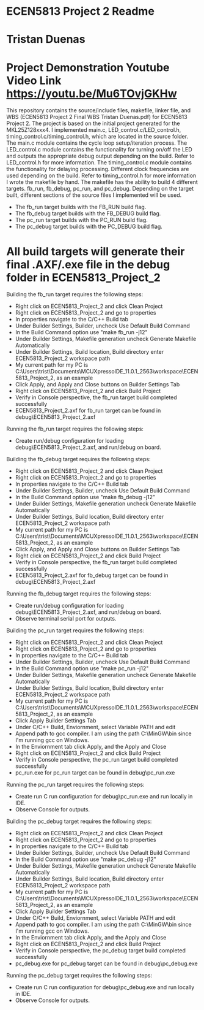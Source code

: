 # ECEN5813 Project 2 Readme
# Tristan Duenas
# Project Demonstration Youtube Video Link https://youtu.be/Mu6TOvjGKHw

This repository contains the source/include files, makefile, linker file, and WBS (ECEN5813 Project 2 Final WBS Tristan Duenas.pdf) for ECEN5813 Project 2.
The project is based on the initial project generated for the MKL25Z128xxx4.
I implemented main.c, LED_control.c/LED_control.h, timing_control.c/timing_control.h, 
which are located in the source folder.
The main.c module contains the cycle loop setup/iteration process.
The LED_control.c module contains the functionality for turning on/off the LED and outputs the appropriate
debug output depending on the build. Refer to LED_control.h for more information.
The timing_control.c module contains the functionality for delaying processing. Different clock frequencies are used
depending on the build. Refer to timing_control.h for more information
I wrote the makefile by hand. The makefile has the ability to build 4 different targets.
fb_run, fb_debug, pc_run, and pc_debug.
Depending on the target built, different sections of the source files I implemented will be used.
- The fb_run target builds with the FB_RUN build flag.
- The fb_debug target builds with the FB_DEBUG build flag.
- The pc_run target builds with the PC_RUN build flag.
- The pc_debug target builds with the PC_DEBUG build flag.

# All build targets will generate their final .AXF/.exe file in the debug folder in ECEN5813_Project_2

Building the fb_run target requires the following steps:

- Right click on ECEN5813_Project_2 and click Clean Project
- Right click on ECEN5813_Project_2 and go to properties
- In properties navigate to the C/C++ Build tab
- Under Builder Settings, Builder, uncheck Use Default Build Command
- In the Build Command option use "make fb_run -j12"
- Under Builder Settings, Makefile generation uncheck Generate Makefile Automatically
- Under Builder Settings, Build location, Build directory enter ECEN5813_Project_2 workspace path
- My current path for my PC is C:\Users\trist\Documents\MCUXpressoIDE_11.0.1_2563\workspace\ECEN5813_Project_2, as an example
- Click Apply, and Apply and Close buttons on Builder Settings Tab
- Right click on ECEN5813_Project_2 and click Build Project
- Verify in Console perspective, the fb_run target build completed successfully
- ECEN5813_Project_2.axf for fb_run target can be found in debug\ECEN5813_Project_2.axf

Running the fb_run target requires the following steps:

- Create run/debug configuration for loading debug\ECEN5813_Project_2.axf, and run/debug on board.

Building the fb_debug target requires the following steps:

- Right click on ECEN5813_Project_2 and click Clean Project
- Right click on ECEN5813_Project_2 and go to properties
- In properties navigate to the C/C++ Build tab
- Under Builder Settings, Builder, uncheck Use Default Build Command
- In the Build Command option use "make fb_debug -j12"
- Under Builder Settings, Makefile generation uncheck Generate Makefile Automatically
- Under Builder Settings, Build location, Build directory enter ECEN5813_Project_2 workspace path
- My current path for my PC is C:\Users\trist\Documents\MCUXpressoIDE_11.0.1_2563\workspace\ECEN5813_Project_2, as an example
- Click Apply, and Apply and Close buttons on Builder Settings Tab
- Right click on ECEN5813_Project_2 and click Build Project
- Verify in Console perspective, the fb_run target build completed successfully
- ECEN5813_Project_2.axf for fb_debug target can be found in debug\ECEN5813_Project_2.axf

Running the fb_debug target requires the following steps:

- Create run/debug configuration for loading debug\ECEN5813_Project_2.axf, and run/debug on board.
- Observe terminal serial port for outputs.

Building the pc_run target requires the following steps:

- Right click on ECEN5813_Project_2 and click Clean Project
- Right click on ECEN5813_Project_2 and go to properties
- In properties navigate to the C/C++ Build tab
- Under Builder Settings, Builder, uncheck Use Default Build Command
- In the Build Command option use "make pc_run -j12"
- Under Builder Settings, Makefile generation uncheck Generate Makefile Automatically
- Under Builder Settings, Build location, Build directory enter ECEN5813_Project_2 workspace path
- My current path for my PC is C:\Users\trist\Documents\MCUXpressoIDE_11.0.1_2563\workspace\ECEN5813_Project_2, as an example
- Click Apply Builder Settings Tab
- Under C/C++ Build, Enviornment, select Variable PATH and edit
- Append path to gcc compiler. I am using the path C:\MinGW\bin since I'm running gcc on Windows.
- In the Enviornment tab click Apply, and the Apply and Close
- Right click on ECEN5813_Project_2 and click Build Project
- Verify in Console perspective, the pc_run target build completed successfully
- pc_run.exe for pc_run target can be found in debug\pc_run.exe

Running the pc_run target requires the following steps:

- Create run C run configuration for debug\pc_run.exe and run locally in IDE. 
- Observe Console for outputs.

Building the pc_debug target requires the following steps:
- Right click on ECEN5813_Project_2 and click Clean Project
- Right click on ECEN5813_Project_2 and go to properties
- In properties navigate to the C/C++ Build tab
- Under Builder Settings, Builder, uncheck Use Default Build Command
- In the Build Command option use "make pc_debug -j12"
- Under Builder Settings, Makefile generation uncheck Generate Makefile Automatically
- Under Builder Settings, Build location, Build directory enter ECEN5813_Project_2 workspace path
- My current path for my PC is C:\Users\trist\Documents\MCUXpressoIDE_11.0.1_2563\workspace\ECEN5813_Project_2, as an example
- Click Apply Builder Settings Tab
- Under C/C++ Build, Enviornment, select Variable PATH and edit
- Append path to gcc compiler. I am using the path C:\MinGW\bin since I'm running gcc on Windows.
- In the Enviornment tab click Apply, and the Apply and Close
- Right click on ECEN5813_Project_2 and click Build Project
- Verify in Console perspective, the pc_debug target build completed successfully
- pc_debug.exe for pc_debug target can be found in debug\pc_debug.exe

Running the pc_debug target requires the following steps:

- Create run C run configuration for debug\pc_debug.exe and run locally in IDE. 
- Observe Console for outputs.
